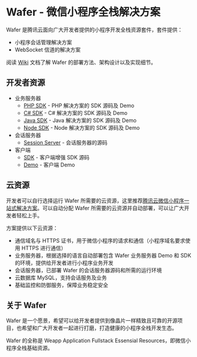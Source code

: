 Wafer - 微信小程序全栈解决方案
=====

Wafer 是腾讯云面向广大开发者提供的小程序开发全栈资源套件，套件提供：

* 小程序会话管理解决方案
* WebSocket 信道的解决方案

阅读 [Wiki](https://github.com/tencentyun/weapp-solution/wiki) 文档了解 Wafer 的部署方法、架构设计以及实现细节。

## 开发者资源

* 业务服务器
  - [PHP SDK](https://github.com/tencentyun/weapp-php-server-sdk) - PHP 解决方案的 SDK 源码及 Demo
  - [C# SDK](https://github.com/tencentyun/weapp-csharp-server-sdk) - C# 解决方案的 SDK 源码及 Demo
  - [Java SDK](https://github.com/tencentyun/weapp-java-server-sdk) - Java 解决方案的 SDK 源码及 Demo
  - [Node SDK](https://github.com/tencentyun/weapp-node-server-sdk) - Node 解决方案的 SDK 源码及 Demo
* 会话服务器
  - [Session Server](https://github.com/tencentyun/weapp-session-server) - 会话服务器的源码
* 客户端
  - [SDK](https://github.com/tencentyun/weapp-client-sdk) - 客户端增强 SDK 源码
  - [Demo](https://github.com/tencentyun/weapp-client-demo) - 客户端 Demo

## 云资源

开发者可以自行选择运行 Wafer 所需要的云资源，这里推荐[腾讯云微信小程序一站式解决方案](https://www.qcloud.com/solution/la.html?utm_source=wafer&utm_medium=readme&utm_campaign=github)。可以自动分配 Wafer 所需要的云资源并自动部署，可以让广大开发者轻松上手。

方案提供以下云资源：

* 通信域名与 HTTPS 证书，用于微信小程序的请求和通信（小程序域名要求使用 HTTPS 进行通信）
* 业务服务器，根据选择的语言自动部署包含 Wafer 业务服务器 Demo 和 SDK 的环境，提供给开发者进行小程序业务开发
* 会话服务器，已部署 Wafer 的会话服务器源码和所需的运行环境
* 云数据库 MySQL，支持会话服务及业务
* 基础监控和防御服务，保障业务稳定安全

## 关于 Wafer

Wafer 是一个愿景，希望可以给开发者提供到像晶片一样精致且可靠的开源项目，也希望和广大开发者一起进行打磨，打造健康的小程序全栈开发生态。

Wafer 的全称是 Weapp Application Fullstack Essensial Resources，即微信小程序全栈基础资源。
